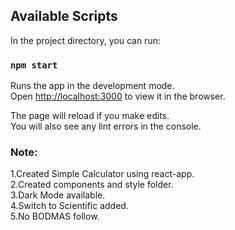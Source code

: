  
## Available Scripts

In the project directory, you can run:

### `npm start`

Runs the app in the development mode.\
Open [http://localhost:3000](http://localhost:3000) to view it in the browser.

The page will reload if you make edits.\
You will also see any lint errors in the console.

### Note:
 1.Created Simple Calculator using react-app.\
 2.Created components and style folder.\
 3.Dark Mode available.\
 4.Switch to Scientific added.\
 5.No BODMAS follow.
